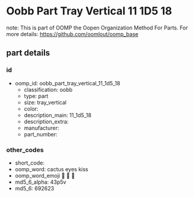 # Oobb Part Tray Vertical 11 1D5 18  

note: This is part of OOMP the Oopen Organization Method For Parts. For more details: https://github.com/oomlout/oomp_base

##  part details





### id
* oomp_id: oobb_part_tray_vertical_11_1d5_18
  * classification: oobb
  * type: part
  * size: tray_vertical
  * color: 
  * description_main: 11_1d5_18
  * description_extra: 
  * manufacturer: 
  * part_number: 

### other_codes
* short_code: 
* oomp_word: cactus eyes kiss
* oomp_word_emoji :cactus: :eyes: :kiss:
* md5_6_alpha: 43p5v
* md5_6: 692623